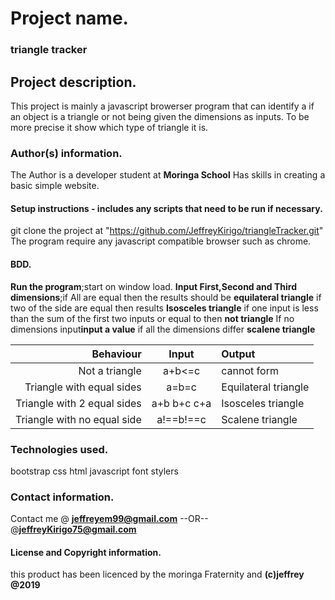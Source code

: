 # Project name.
### triangle tracker
##  Project description.
This project is mainly a javascript browerser program that can identify a if an object is a triangle or not being given the dimensions as inputs. To be more precise it show which type of triangle it is.
### Author(s) information.
The Author is a developer student at **Moringa School**
Has skills in creating a basic simple website.

####  Setup instructions - includes any scripts that need to be run if necessary.
git clone the project at "https://github.com/JeffreyKirigo/triangleTracker.git"
The program require any javascript compatible browser such as chrome.
####  BDD.
**Run the program**;start on window load.
**Input First,Second and Third dimensions**;if All are equal then the results should be **equilateral triangle**
if two of the side are equal then results **Isosceles triangle**
if one input is less than the sum of the first two inputs or equal to then **not  triangle**
If no dimensions input**input a value**
if all the dimensions differ **scalene triangle**

|Behaviour                  | Input       | Output              |
|--------------------------:|:-----------:|:--------------------
|Not a triangle             | a+b<=c       | cannot form         
|Triangle with equal sides  |a=b=c        | Equilateral triangle
|Triangle with 2 equal sides| a+b b+c c+a | Isosceles triangle 
|Triangle with no equal side| a!==b!==c   | Scalene triangle  
  
### Technologies used.
bootstrap
css
html
javascript
font stylers
### Contact information.
Contact me @ **jeffreyem99@gmail.com**
--OR--
@**jeffreyKirigo75@gmail.com**
####  License and Copyright information.
this product has been licenced by the moringa Fraternity and 
**(c)jeffrey @2019**
